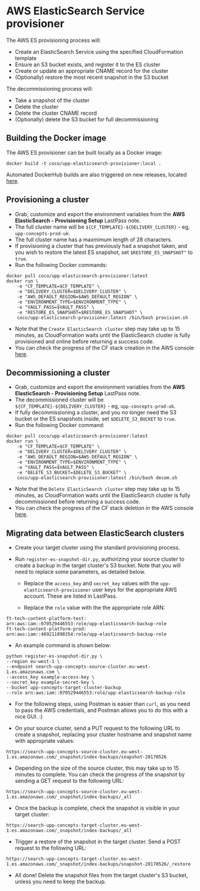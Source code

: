 # AWS ElasticSearch Service provisioner

The AWS ES provisioning process will:

 * Create an ElasticSearch Service using the specified CloudFormation template
 * Ensure an S3 bucket exists, and register it to the ES cluster
 * Create or update an appropriate CNAME record for the cluster
 * (Optionally) restore the most recent snapshot in the S3 bucket

The decommissioning process will:

 * Take a snapshot of the cluster
 * Delete the cluster
 * Delete the cluster CNAME record
 * (Optionally) delete the S3 bucket for full decommissioning

## Building the Docker image
The AWS ES provisioner can be built locally as a Docker image:

`docker build -t coco/upp-elasticsearch-provisioner:local .`

Automated DockerHub builds are also triggered on new releases, located [here](https://hub.docker.com/r/coco/upp-elasticsearch-provisioner/).

## Provisioning a cluster
- Grab, customize and export the environment variables from the **AWS ElasticSearch - Provisioning Setup** LastPass note.
- The full cluster name will be `${CF_TEMPLATE}-${DELIVERY_CLUSTER}` - eg, `upp-concepts-prod-uk`.
- The full cluster name has a maxmimum length of 28 characters.
- If provisioning a cluster that has previously had a snapshot taken, and you wish to restore the latest ES snapshot, set `$RESTORE_ES_SNAPSHOT"` to `true`.
- Run the following Docker commands:
```
docker pull coco/upp-elasticsearch-provisioner:latest
docker run \
    -e "CF_TEMPLATE=$CF_TEMPLATE" \
    -e "DELIVERY_CLUSTER=$DELIVERY_CLUSTER" \
    -e "AWS_DEFAULT_REGION=$AWS_DEFAULT_REGION" \
    -e "ENVIRONMENT_TYPE=$ENVIRONMENT_TYPE" \
    -e "VAULT_PASS=$VAULT_PASS" \
    -e "RESTORE_ES_SNAPSHOT=$RESTORE_ES_SNAPSHOT" \
    coco/upp-elasticsearch-provisioner:latest /bin/bash provision.sh
```

- Note that the `Create ElasticSearch cluster` step may take up to 15 minutes, as CloudFormation waits until the ElasticSearch cluster is fully provisioned and online before returning a success code.
- You can check the progress of the CF stack creation in the AWS console [here](https://eu-west-1.console.aws.amazon.com/cloudformation/home?region=eu-west-1#/stacks).

## Decommissioning a cluster
- Grab, customize and export the environment variables from the **AWS ElasticSearch - Provisioning Setup** LastPass note.
- The decommissioned cluster will be `${CF_TEMPLATE}-${DELIVERY_CLUSTER}` - eg, `upp-concepts-prod-uk`.
- If fully decommissioning a cluster, and you no longer need the S3 bucket or the ES snapshots inside, set `$DELETE_S3_BUCKET` to `true`.
- Run the following Docker command:
```
docker pull coco/upp-elasticsearch-provisioner:latest
docker run \
    -e "CF_TEMPLATE=$CF_TEMPLATE" \
    -e "DELIVERY_CLUSTER=$DELIVERY_CLUSTER" \
    -e "AWS_DEFAULT_REGION=$AWS_DEFAULT_REGION" \
    -e "ENVIRONMENT_TYPE=$ENVIRONMENT_TYPE" \
    -e "VAULT_PASS=$VAULT_PASS" \
    -e "DELETE_S3_BUCKET=$DELETE_S3_BUCKET" \
    coco/upp-elasticsearch-provisioner:latest /bin/bash decom.sh
```

- Note that the `Delete ElasticSearch cluster` step may take up to 15 minutes, as CloudFormation waits until the ElasticSearch cluster is fully decommissioned before returning a success code.
- You can check the progress of the CF stack deletion in the AWS console [here](https://eu-west-1.console.aws.amazon.com/cloudformation/home?region=eu-west-1#/stacks).

## Migrating data between ElasticSearch clusters
- Create your target cluster using the standard provisioning process.

- Run `register-es-snapshot-dir.py`, authorizing your source cluster to create a backup in the target cluster's S3 bucket. Note that you will need to replace some parameters, as detailed below.

    - Replace the `access_key` and `secret_key` values with the `upp-elasticsearch-provisioner` user keys for the appropriate AWS account. These are listed in LastPass.

    - Replace the `role` value with the the appropriate role ARN:
```
ft-tech-content-platform-test:
arn:aws:iam::070529446553:role/upp-elasticsearch-backup-role
ft-tech-content-platform-prod:
arn:aws:iam::469211898354:role/upp-elasticsearch-backup-role
```

- An example command is shown below:
```
python register-es-snapshot-dir.py \
--region eu-west-1 \
--endpoint search-upp-concepts-source-cluster.eu-west-1.es.amazonaws.com \
--access_key example-access-key \
--secret_key example-secret-key \
--bucket upp-concepts-target-cluster-backup
--role arn:aws:iam::070529446553:role/upp-elasticsearch-backup-role
```

- For the following steps, using Postman is easier than `curl`, as you need to pass the AWS credentials, and Postman allows you to do this with a nice GUI. :)

- On your source cluster, send a PUT request to the following URL to create a snapshot, replacing your cluster hostname and snapshot name with appropriate values:
```
https://search-upp-concepts-source-cluster.eu-west-1.es.amazonaws.com/_snapshot/index-backups/snapshot-20170526
```

- Depending on the size of the source cluster, this may take up to 15 minutes to complete. You can check the progress of the snapshot by sending a GET request to the following URL:
```
https://search-upp-concepts-source-cluster.eu-west-1.es.amazonaws.com/_snapshot/index-backups/_all
```

- Once the backup is complete, check the snapshot is visible in your target cluster:
```
https://search-upp-concepts-target-cluster.eu-west-1.es.amazonaws.com/_snapshot/index-backups/_all
```

- Trigger a restore of the snapshot in the target cluster. Send a POST request to the following URL:
```
https://search-upp-concepts-target-cluster.eu-west-1.es.amazonaws.com/_snapshot/index-backups/snapshot-20170526/_restore
```

- All done! Delete the snapshot files from the target cluster's S3 bucket, unless you need to keep the backup.